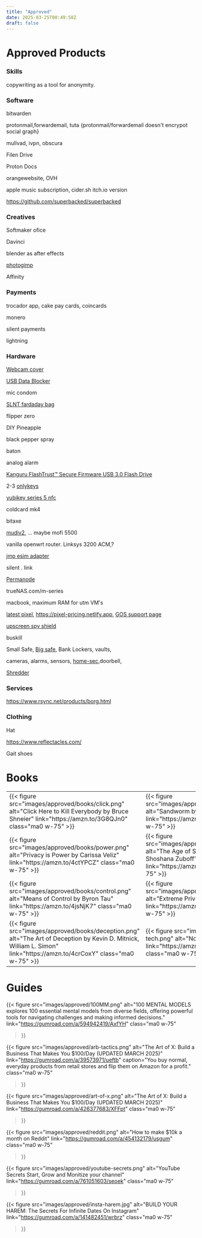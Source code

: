 ```yaml
---
title: "Approved"
date: 2025-03-25T00:49:58Z
draft: false
---
```


# Approved Products

### Skills

copywriting as a tool for anonymity.

### Software

bitwarden

protonmail,forwardemail, tuta {protonmail/forwardemail doesn't encrypot social graph}

mullvad, ivpn, obscura 

Filen Drive

Proton Docs

orangewebsite, OVH

apple music subscription, cider.sh itch.io version

https://github.com/superbacked/superbacked

### Creatives

Softmaker ofice

Davinci

blender as after effects

[photogimp](https://github.com/Diolinux/PhotoGIMP)

Affinity

### Payments

trocador app, cake pay cards, coincards

monero 

silent payments

lightning

### Hardware

[Webcam cover](https://amzn.to/4j8gx1b)

[USB Data Blocker](https://amzn.to/42KCbTi)

mic condom

[SLNT fardaday bag](https://amzn.to/3G4pDO5)

flipper zero

DIY Pineapple

black pepper spray

baton

analog alarm

[Kanguru FlashTrust™ Secure Firmware USB 3.0 Flash Drive](https://amzn.to/3GlrAFF)

2-3 [onlykeys](https://amzn.to/4ctl0ZL)

[yubikey series 5 nfc](https://amzn.to/4ibJ1FV)

coldcard mk4

bitaxe <d-central>

[mudiv2](https://amzn.to/4jobedC), ... maybe mofi 5500

vanilla openwrt router.    Linksys 3200 ACM,? 

[jmp esim adapter](https://jmp.chat/esim-adapter)

silent . link

[Permanode](https://github.com/ArmanTheParman/Parmanode/pull/157)

trueNAS.com/m-series

macbook, maximum RAM for utm VM's

[latest pixel](https://amzn.to/3G6r5iF), https://pixel-pricing.netlify.app, [GOS support page](https://grapheneos.org/faq#device-support)

[upscreen spy shield](https://amzn.to/4juYlP0)

buskill

Small Safe, [Big safe](https://amzn.to/429njhc), Bank Lockers, vaults,

cameras, alarms, sensors, [home-sec](/projects/home-sec),doorbell,

[Shredder](https://amzn.to/3RjH7Z3)

### Services

https://www.rsync.net/products/borg.html

### Clothing

Hat

https://www.reflectacles.com/

Gait shoes

# Books

<table>
  <tr>
    <td>
      {{< figure
        src="images/approved/books/click.png"
        alt="Click Here to Kill Everybody by Bruce Shneier"
        link="https://amzn.to/3G8QJn0"
        class="ma0 w-75"
      >}}
    </td>
    <td>
      {{< figure
        src="images/approved/books/sandworm.png"
        alt="Sandworm by Andy Greenberg"
        link="https://amzn.to/3RcW4w1"
        class="ma0 w-75"
      >}}
    </td>
    <td>
      {{< figure
        src="images/approved/books/invisiblity.png"
        alt="The Art of Invisibility by Kevin Mitnick"
        link="https://amzn.to/3Rddetp"
        class="ma0 w-75"
      >}}
    </td>
    <td>
      {{< figure
        src="images/approved/books/jjluna.png"
        alt="How to Be Invisible by J. J. Luna"
        link="https://amzn.to/3RgmNru"
        class="ma0 w-75"
      >}}
    </td>
  </tr>
  <tr>
    <td>
      {{< figure
        src="images/approved/books/power.png"
        alt="Privacy is Power by Carissa Veliz"
        link="https://amzn.to/4ctYPCZ"
        class="ma0 w-75"
      >}}
    </td>
    <td>
      {{< figure
        src="images/approved/books/capitalism.png"
        alt="The Age of Surveillance Capitalism by Shoshana Zuboff"
        link="https://amzn.to/4jAI8Il"
        class="ma0 w-75"
      >}}
    </td>
    <td>
      {{< figure
        src="images/approved/books/wires.png"
        alt="Ghost in the Wires by Kevin Mitnick"
        link="https://amzn.to/4i7WiPP"
        class="ma0 w-75"
      >}}
    </td>
    <td>
      {{< figure
        src="images/approved/books/dragons.png"
        alt="Firewalls Don't Stop Dragons by Carey Parker"
        link="https://amzn.to/43Xc7Wp"
        class="ma0 w-75"
      >}}
    </td>
  </tr>
  <tr>
    <td>
      {{< figure
        src="images/approved/books/control.png"
        alt="Means of Control by Byron Tau"
        link="https://amzn.to/4jsNjK7"
        class="ma0 w-75"
      >}}
    </td>
    <td>
      {{< figure
        src="images/approved/books/bazzell.png"
        alt="Extreme Privacy by Michael Bazzell"
        link="https://amzn.to/42GS7Ga"
        class="ma0 w-75"
      >}}
    </td>
    <td>
      {{< figure
        src="images/approved/books/face.png"
        alt="Your Face Belongs to Us by Kashmir Hill"
        link="https://amzn.to/4ihJE0V"
        class="ma0 w-75"
      >}}
    </td>
    <td>
      {{< figure
        src="images/approved/books/intrusion.png"
        alt="The Art of Intrusion by Kevin D. Mitnick"
        link="https://amzn.to/4cByymk"
        class="ma0 w-75"
      >}}
    </td>
  </tr>
  <tr>
    <td>
      {{< figure
        src="images/approved/books/deception.png"
        alt="The Art of Deception by Kevin D. Mitnick, William L. Simon"
        link="https://amzn.to/4crCoxY"
        class="ma0 w-75"
      >}}
    </td>
    <td>
      {{< figure
        src="images/approved/books/non-tech.png"
        alt="No Tech Hacking"
        link="https://amzn.to/3XWWw5o"
        class="ma0 w-75"
      >}}
    </td>
  </tr>
</table>

# Guides

{{< figure
  src="images/approved/100MM.png"
  alt="100 MENTAL MODELS explores 100 essential mental models from diverse fields, offering powerful tools for navigating challenges and making informed decisions."
  link="https://gumroad.com/a/594942419/AxfYH"
  class="ma0 w-75"
>}}

{{< figure
  src="images/approved/arb-tactics.png"
  alt="The Art of X: Build a Business That Makes You $100/Day (UPDATED MARCH 2025)"
  link="https://gumroad.com/a/39573971/ueftb"
  caption="You buy normal, everyday products from retail stores and flip them on Amazon for a profit."
  class="ma0 w-75"
>}}

{{< figure
  src="images/approved/art-of-x.png"
  alt="The Art of X: Build a Business That Makes You $100/Day (UPDATED MARCH 2025)"
  link="https://gumroad.com/a/426377683/XFFpt"
  class="ma0 w-75"
>}}

{{< figure
  src="images/approved/reddit.png"
  alt="How to make $10k a month on Reddit"
  link="https://gumroad.com/a/454132179/usgum"
  class="ma0 w-75"
>}}

{{< figure
  src="images/approved/youtube-secrets.png"
  alt="YouTube Secrets Start, Grow and Monitize your channel"
  link="https://gumroad.com/a/761051603/seoek"
  class="ma0 w-75"
>}}

{{< figure
  src="images/approved/insta-harem.jpg"
  alt="BUILD YOUR HAREM: The Secrets For Infinite Dates On Instagram"
  link="https://gumroad.com/a/141482451/wrbrz"
  class="ma0 w-75"
>}}
